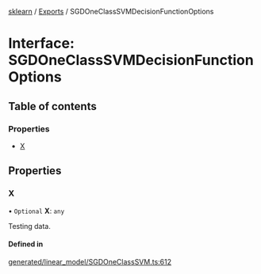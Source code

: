 [sklearn](../readme.md) / [Exports](../modules.md) / SGDOneClassSVMDecisionFunctionOptions

# Interface: SGDOneClassSVMDecisionFunctionOptions

## Table of contents

### Properties

- [X](SGDOneClassSVMDecisionFunctionOptions.md#x)

## Properties

### X

• `Optional` **X**: `any`

Testing data.

#### Defined in

[generated/linear_model/SGDOneClassSVM.ts:612](https://github.com/transitive-bullshit/scikit-learn-ts/blob/367336a/packages/sklearn/src/generated/linear_model/SGDOneClassSVM.ts#L612)
